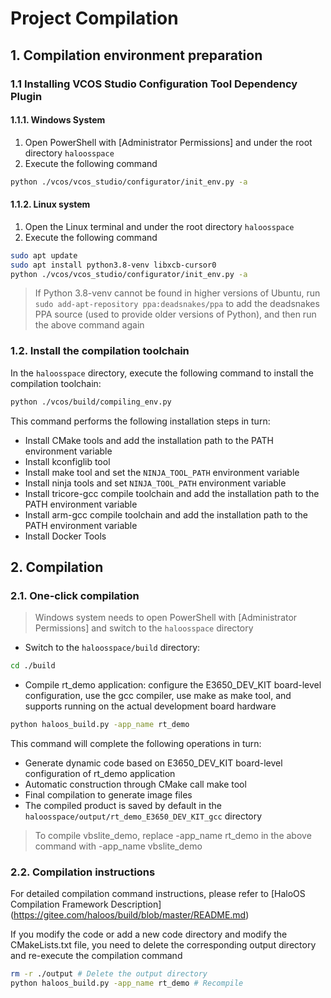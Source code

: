 # Project Compilation
## 1. Compilation environment preparation
### 1.1 Installing VCOS Studio Configuration Tool Dependency Plugin
#### 1.1.1. Windows System
1. Open PowerShell with [Administrator Permissions] and under the root directory `haloosspace`
2. Execute the following command
```bash
python ./vcos/vcos_studio/configurator/init_env.py -a
```
#### 1.1.2. Linux system
1. Open the Linux terminal and under the root directory `haloosspace`
2. Execute the following command
```bash
sudo apt update
sudo apt install python3.8-venv libxcb-cursor0
python ./vcos/vcos_studio/configurator/init_env.py -a
```
> If Python 3.8-venv cannot be found in higher versions of Ubuntu, run `sudo add-apt-repository ppa:deadsnakes/ppa` to add the deadsnakes PPA source (used to provide older versions of Python), and then run the above command again
### 1.2. Install the compilation toolchain
In the `haloosspace` directory, execute the following command to install the compilation toolchain:
```bash
python ./vcos/build/compiling_env.py
```
This command performs the following installation steps in turn:
- Install CMake tools and add the installation path to the PATH environment variable
- Install kconfiglib tool
- Install make tool and set the `NINJA_TOOL_PATH` environment variable
- Install ninja tools and set `NINJA_TOOL_PATH` environment variable
- Install tricore-gcc compile toolchain and add the installation path to the PATH environment variable
- Install arm-gcc compile toolchain and add the installation path to the PATH environment variable
- Install Docker Tools

## 2. Compilation
### 2.1. One-click compilation

> Windows system needs to open PowerShell with [Administrator Permissions] and switch to the `haloosspace` directory

- Switch to the `haloosspace/build` directory:
```bash
cd ./build
```
- Compile rt_demo application: configure the E3650_DEV_KIT board-level configuration, use the gcc compiler, use make as make tool, and supports running on the actual development board hardware
```bash
python haloos_build.py -app_name rt_demo
```

This command will complete the following operations in turn:

- Generate dynamic code based on E3650_DEV_KIT board-level configuration of rt_demo application
- Automatic construction through CMake call make tool
- Final compilation to generate image files
- The compiled product is saved by default in the `haloosspace/output/rt_demo_E3650_DEV_KIT_gcc` directory

> To compile vbslite_demo, replace -app_name rt_demo in the above command with -app_name vbslite_demo

### 2.2. Compilation instructions
For detailed compilation command instructions, please refer to [HaloOS Compilation Framework Description] (https://gitee.com/haloos/build/blob/master/README.md)

If you modify the code or add a new code directory and modify the CMakeLists.txt file, you need to delete the corresponding output directory and re-execute the compilation command

```bash
rm -r ./output # Delete the output directory
python haloos_build.py -app_name rt_demo # Recompile
```